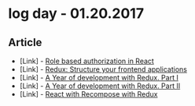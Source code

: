 # log day - 01.20.2017

## Article

- \[Link\] - [Role based authorization in React](https://hackernoon.com/role-based-authorization-in-react-c70bb7641db4#.9g810bb3r)
- \[Link\] - [Redux: Structure your frontend applications](https://medium.com/eleven-labs/redux-structure-your-frontend-applications-75cef2354f53#.qt81rw4m4)
- \[Link\] - [A Year of development with Redux. Part I](https://blog.shakacode.com/a-year-of-development-with-redux-part-i-a5791e124a7d#.4o1zt46y6)
- \[Link\] - [A Year of development with Redux. Part II](https://blog.shakacode.com/a-year-of-development-with-redux-part-ii-3035ff0b1781#.i9ky0t36j)
- \[Link\] - [React with Recompose with Redux](https://medium.com/@hartzis/react-recompose-redux-8a7e42d223e6#.j71sfjtbj)


